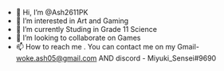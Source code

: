 - 👋 Hi, I’m @Ash2611PK
- 👀 I’m interested in Art and Gaming
- 🌱 I’m currently Studing in Grade 11 Science
- 💞️ I’m looking to collaborate on Games
- 📫 How to reach me . You can contact me on my Gmail- woke.ash05@gmail.com AND discord - Miyuki_Sensei#9690

<!---
Ash2611PK/Ash2611PK is a ✨ special ✨ repository because its `README.md` (this file) appears on your GitHub profile.
You can click the Preview link to take a look at your changes.
--->
